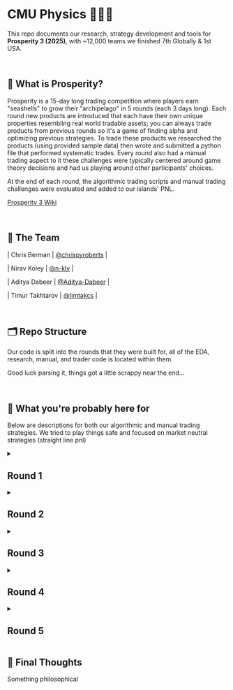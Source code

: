 
# CMU Physics 🐚🐚🐚 
This repo documents our research, strategy development and tools for **Prosperity 3 (2025)**, with ~12,000 teams we finished 7th Globally & 1st USA.

<br>

## 📜 What is Prosperity?

Prosperity is a 15-day long trading competition where players earn "seashells" to grow their "archipelago" in 5 rounds (each 3 days long). Each round new products are introduced that each have their own unique properties resembling real world tradable assets; you can always trade products from previous rounds so it's a game of finding alpha and optimizing previous strategies. To trade these products we researched the products (using provided sample data) then wrote and submitted a python file that performed systematic trades. Every round also had a manual trading aspect to it these challenges were typically centered around game theory decisions and had us playing around other participants' choices. 

At the end of each round, the algorithmic trading scripts and manual trading challenges were evaluated and added to our islands' PNL.

[Prosperity 3 Wiki](https://imc-prosperity.notion.site/Prosperity-3-Wiki-19ee8453a09380529731c4e6fb697ea4)

<br>

## 👥 The Team
| Chris Berman | [@chrispyroberts](https://github.com/chrispyroberts) |

| Nirav Koley | [@n-kly](https://github.com/n-kly) |

| Aditya Dabeer | [@Aditya-Dabeer](https://github.com/Aditya-Dabeer) |

| Timur Takhtarov | [@timtakcs](https://github.com/timtakcs) | 

<br>

## 🗂 Repo Structure
Our code is split into the rounds that they were built for, all of the EDA, research, manual, and trader code is located within them.

Good luck parsing it, things got a little scrappy near the end...

<br>

## 🧠 What you're probably here for

Below are descriptions for both our algorithmic and manual trading strategies. We tried to play things safe and focused on market neutral strategies (straight line pnl)
<details>
<summary><h2>Round 1</h2></summary>
  
<h3>Algo</h3>

Round 1 introduced 3 new products: Rainforest Resin, Kelp, and Squid Ink. All of these products were relatively distinct but traded like stocks would in the real world -- nothing fancy just an order book and market price.

Rainforest Resin was by far the easiest product to trade, and probably one of the most consistently profitable across the entire competition. The sample data revealed that the fair value hovered exactly around 10,000 seashells, with almost no drift and extremely low volatility (typically deviating by no more than ±4 seashells). Market taking was straightforward: any time there was a bid above 10,000 or an ask below 10,000, we would immediately execute against it. On top of that, the order book had relatively wide spreads, which opened up market making opportunities by posting liquidity just inside the standing bids and asks. One thing we noticed was that there were often bids and asks in the order book at exactly the fair value. We used these orders to our advantage by checking if taking them would reduce our overall position and better balancing our market making and taking position. This small addition boosted our PNL performance quite a bit as often we were fully long or fully short Resin due to the volume of orders.

Kelp was a little more complicated. It displayed some mild price drift and a small but noticeable amount of volatility, making it dangerous to blindly market take at a fixed value. We noticed that there was another market maker always present in the order book, and found that on submission to the website our PNL was calculated based on the mid price of this market participant. This told us that the fair value at any given moment was the mid-price of their market. We copied our market making stratey from resin using this mechanic as the fair value. Because Kelp had such low volatility, often only moving a total of 40 seashells over the course of 10,000 steps, we didn't incoporate any directional aspect as simply market making and taking made so much more.

Then came Squid Ink, which was basically trading meme-coins, with consistent 100 seashells swings in a single step and seemingly no clear pattern. The IMC parrot kept hinting that “there’s a pattern if you look closely,” but to be honest, we don't believe any real exploitable structure existed. We tested a variety of strategies, including rolling z-scores, volatility breakouts, and MACD signals, but none offered any consistent edge. Employing the same market making and taking strategy as Kelp and Resin proved useful, since we found the same mechanic present for squid ink as we did for Kelp, but the massive spikes in price that appeared randomly would either instantly double take away any PNL we had made for the day. We decided to take a gamble on this and see what would happen on the submission day. 

<h3>Manual</h3>

TODO: WRITE THIS

<h3>Results and Post-Round Analysis</h3>

First round results were kind of controversial, it was kind of obvious that the round 1 data on the website was actual price history for the first 1000 timestamps on day 1 (instead of 1000 time stamps from previous test days) so a bunch of people ended up hardcoding in their trades on the first 1000 timestamps. This combined with squid ink spiking in the opposite direction as our market making position, meant we actually lost seashells off squid ink and ended up in 771'st place. However, the round was re-run due to the hard-coding being considered cheating and we shot up to 9th place with a total PNL of 107,237 seashells (43,243 algo + 44,340 manual). We got incredibly lucky on the re-run because squid ink spiked in our favor rather than agaisnt it.  The top 3 teams seemed to have some how found something out, that meant they were ~100k seashells ahead of everyone else, but between us and 4th place was only a couple thousand seashells. 

After the round we decided it was too volatile to keep trading squid ink using our current strategy, and adapted it to do market making and taking but only with 10% of our total position allocated at any given moment. This reduced the total PNL made from market making and taking on squid ink by around 50%, but to make up for this, we added in a spike detection indicator, with the hypothesis that the moment price spikes, it will quickly mean-revert. This made our PNL across all days for squid-ink much more stable. For our spike detection algorithm, we used a small window rolling standard deviation on price difference, and when this standard deviation was larger than 20, we would fully enter into the opposite direction price just moved.

![](images/squid_ink.png)


---

</details>

<details>
<summary><h2>Round 2</h2></summary>
  
<h3>Algo</h3>
Round two introduced new products: CROISSANTS, JAMS, DJEMBES, PICNIC_BASKET1 and PICNIC_BASKET2. Specifically, PICNIC_BASKET1 is said to contain 6 CROISSANTS, 3 JAMS and 1 DJEMBE and PICNIC_BASKET2 contains 4 CROISSANTS and 2 JAMS. We quickly realized these products were similar to previous years. We visualized the difference in price between each basket and it's constituents and plotted it to look for any interesting behaviors. The basket premiums looked like they were mean-reverting, and so we used the hard-coded mean of the bottle data with a short rolling window for standard deviation to calculate rolling z-scores, and would enter into short positions on a basket and long the underlying when the z-score went above 20 and long positions on baskets and short the underlying when the z-score dropped below -20. By hedging our position, we could isolate the basket premium and directly trade it.

![](images/basket_premiums.png)

One key part of this round was position sizing. Position limits on the products would not allow us to go long both baskets at the same time while maintaining a perfect hedge. To make up for this, we decided to trade the difference between the premium in the baskets. Entering into fully hedge directional positions on the difference in premiums left us with a position size of 40 to trade basket 2, but we were limited by our remaining underlying position which only allowed us to fully hedge a position of 32 on basket 2. With our remaining position of 32, we traded the premium on basket 2 using the same exact strategy. This left us with a position size of 8 left on basket 2. Rather than let this position size go to waste not not utilize it, we noticed that there was a consistent spread of ~7 in the orderbook for basket 2, and ~10 for basket 1. We decided to market make using a maximum position size of 8 using this remaining position. While the unhedged market making basket position could potentially lose us some money, over backtests it consistently provided 5k extra seashells per day with minimal swings due to directional moves.

There were a few other things that we tried. Chris, who had done the trading challange the previous year and placed 15th, had a suspicion that round 5 was going to be extremely similar to the previous year. Last year, there were bots that would send trade orders on certain products at exactly the top and bottom of the day, so he hypothesized that somewhere in the orderbook on certain timestamps, there would be a signal indicating that the current price is the highest/lowest of the day. 

![](images/squid_ink_trades.png)

We found that for squid ink and croissants was clear that at the high and low of a given day, there was a trade present. This looked like a true signal, the problem was it also incldued many noisy and false signals. Unfortunately we discovered this very close to the end of the round, and didn't have time to write an algorithm that could effectively determine true signals from false ones, so we ended up not using this, and waiting until round 5 to confirm if this was a true signal or not.

<h3>Manual</h3>

BLAH BLAH BLAH

<h3>Results and Post-Round Analysis</h3>


Once again, these results were quite controversial. Some teams found out that the timestamp in which the bots would trade were exactly the same as the previous year. This meant that teams could predict when buy and sell orders would be filled, and they could take the entire bid/ask of an orderbook out and place their own orders below/above them and have them instnatly be filled, leading to millions in profit per round. This, in our opinion and many others, was unfair and not in the spirit of the challange. While only 2 teams found this (they had millions of seashells at this point), the admins once again decided to disallow this sort of hardcoding, and after reviewing the code of many in the top 25, asked teams who they believed were using this to their advantage to submit versions of their algorithms that did not have this hard coding behavior, ultimately causing them to drop many places on the leaderboard. As for us, we moved up into 7th place with 243,083 seashells, making 102,758 seashells from our algo and 33,087 from the manual.

</details>

<details>
<summary><h2>Round 3</h2></summary>


<h3>Algo</h3>

This round introduced 6 new products: Volcanic Rocks, and 5 different Volcanic Rock vouchers with strike prices of 9500, 9750, 10000, 10250, and 10500. These products very closely resembled european option contracts, and were set to expire in in 7 in-game trading days. Chris did the analysis for this round, and using the hint provided on the website to model the volatility smile by plotting the moneyness $m_t$ agaisnt the implied volatility $v_t$. Moneyness was calculated using the following formula $$m_t = log(K / S_t) / \sqrt(TTE)$$ where $K$ is the voucher strike price, $S_t$ is the price of the underlying at some time $t$, and $TTE$ being the time to expiration in years. 

![](images/volatility_smile.png)

Fitting a quadtratic to this we found parameters $a, b, c$ for the equation $v_t = a \cdot m_t^2 + b \cdot m_t + c$ allowing us to predict a 'fair' implied volatility for any a given $m_t$. After coding this up, we found the best way to take advantages of this was to code an agressive market maker using our fitted implied volatility. We also added in functionality to automatically hedge our positions after every timestamp, ensuring that we are only exposed to the implied volatility of a contract. Our backtesting PNL curve was a straight line on most days, indicating that we found a reasonable strategy that is direction-neutral. From our backtests, we were expecting to make ~80k from all voucher products and ~100k from other products.

A few other things we considered this round for algo: 

- Something we considered as part of our analysis was how much we are losing in our long voucher positions due to theta decay. Chris found that the theta decay of the vouchers had a maximum 800 annualized, meaning that holding a voucher for a year, assuming nothing about the underlying or voucher changes, that the value of the voucher would decrease by 800 seashells over the course of the year. So he estimated that the upper bound on how much we would lose due theta decay on a given day if we were fully long 200 of a given voucher was ~430 seashells. (800 seashells per year /  365 days per year * 1 day * 200 vouchers  = ~430 seashells per day per voucher we are fully long). This amount was negligible compared to the 80k we were making on backtests. 

- Since we could hold up to 400 volcanic rocks, and 200 of any voucher, this meant if we went long 2 different vouchers, in the worst case, we could only completely hedge up to 2 vouchers assuming each had a delta of 1. Since we thought that this could get very complicated very quickly, so decided to cap all vouchers at a position size of 80 so we could guarantee that no matter what we would always be fully hedged. 

<h3>Manual</h3>
BLAH BLAH BLAH

<br>

<h3>Results and Post-Round Analyysis</h3>
This round was absolutely brutal for us as we fell from 7th to 241st, making us all believe that a comeback was impossible. We only made 75,755 on algo and 53,430 on manual, while many of the top teams made >200k on algo. We knew either something was wrong or we had missed something.

- We first realized Jasper's visualizer, which we were using extensively, was having some issue where it would cause the algorithm on submission to use more than 100mb of memory, causing the instance to reboot. This meant all local variables that the algorithm was using to trade would be wiped and re-initialized. This was a problem for our rolling windows containing short-term price movements important for trade entries and hedges on basket and volcanic rock products, causing our trader to effectively buy and sell these products randomly. In future submissions, we decided to remove Jasper's visualizer on our final submission to avoid this issue rather than debug it. 

- Chris then realized we completely missed an extremely profitable trading strategy on volcanic vouchers. The issue was that our quadratic fit for implied volatility stopped being a good model on the submission day (who would have guessed that past data doesn't imply future data), and our model would either severely under or over estimate the actual IV. This meant our trader effectively would enter into a long / short position on IV for a voucher and stay in that position for the whole day. While the IV on the vouchers did spike, the amount of seashells this IV spike corresponded to was very little, so we pretty much made nothing from volcanic rocks by using our fitted model. In the figure below, Chris plotted the IV for bids and asks on different vouchers across time, along with a short rolling window of the mid IV. Using the mean of this rollowing window instead of our quadtratic fit as a model for the fair IV made our backtester PNL shoot up from 80k to 150k on every single day, including the day of submission.

- Chris then also ran some backtests to figure out how much our hedge cost us. Since trading volcanic rock had a spread of 1, every buy/sell effectively cost us 0.5 seashells. By counting the total trades we took while hedging out position, -Chris found that we paying over 40k in spread just to hedge our position. He then tried to make an upper-bound for how much we could lose due to being unhedged. At one point in the day, volcanic rocks moved by 100 in a single step, which assuming a delta of 1, would correspond to a maximum loss of 40k. We decided that because to us price movement appears random, in expectation this will net to 0 and that we would go unhedged on volcanic vouchers in future rounds. This boosted our backtester PNL on all volcanic rock products to 250 per day.

![](images/rocks.png)


</details>

<details>
<summary><h2>Round 4</h2></summary>
<br>

After the dissapointing algo results in round 3, we felt defeated and were honestly ready to give up. Breaking into the top 25, let alone the top 10, seemed impossible from this position. In Chris' opinion, this round was incredibly easy, as it was very similar to round 2 last year, and his trading algo last year landed him in 3rd place that round, so he was confident that re-implementing his strategy from last year would net good results. 
  
<h3>Algo</h3>
This round introduced a new product called Magnificent Macrons. Magnificent Macrons can be bought or sold on the local island and then converted on the Pristine Island (thinking buying BTC from one crypto exchange then selling it on another, same exact concept). However, when converting your position, you pay fees, which include a transport cost, an export tariff, which is paid if you convert a long position (think exporting from main island) or an import tariff (think importing to main island). In addition to this, you pay a storage fee of 0.1 seashells per timestamp per Macron you hold, heavily encouraging you to never hold long positions. While the price movements of Macron are strongly correlated with sugarPrice and sunlightIndex, we decided to completely ignore this, as simply arbitraging across islands was far more profitable than predicting the movements Macron's using some model. 

- Because import tariffs were negative, we were paid to sell on the local island and convert on the Pristine island. To calculate the price needed to sell a Macron for to break even after converting, we used the following formula: sell_local_break_even_price = conversion_ask + import_tariff + transport_fee.

- We also noticed that there was a bot agressively taking orders on our local island around the mid price of the Pristine island. We used this to our advantage by placing sell orders near this mid price if it was above our break even price, and immediately converting them after they were filled. We would pocket the difference between how much we sold it for and our break even price, multiplied by 10 because we could convert 10 at a time.

- In backtests, Chris estimated a potential profit of up to 100k on Macrons over the course of the day depending on how negative import tariffs were. We were happy with this so submitted and went to bed. 

BLAH BLAH BLAH
<h3>Manual</h3>

BLAH BLAH BLAH

<br>

<h3>Results and Post-Round Analysis</h3>

![](images/round_4_res.png)

We woke up to a very pleasant suprise. We were back in 8th! Out of all teams this round, we had the highest PNL, making a whopping 447,251 from our algo and manual! We realized that had we not messed up round 3, we would be in second, and we also realized we had a better algo than #1, making 20k on them while having a very straight PNL curve. We also found that in backtests on the submission for round 3, our algo PNL was slightly better than #1, pretty much confirming that we had the same strategies but potentially slightly better. We had a real stop of making the top 2, or maybe even top 1, and were incredibly motivated.

After our emotions settled, Chris ran some backtests on Macron arbing and confirmed that around 100k of our PNL came from Macrons. He also found out that out of the 10,000 steps in the submission, we only traded 56,000 macrons. Because we only sent orders in sizes of 10, we estiamted that we were only trading about half the time. Because the import tariffs were very negative, we were making ~3 seashells per Macron we arbed, and so by not trading on 4,400 timesteps, we effectively left 44,000 macrons on the table, which would been an upper bound on the PNL we didn't capture was 132k. Chris reasoned that sometimes the aggressive buyer of Macrons would sometimes not be there, and so we would want to have a small stockpile of Macrons that we are always short for timesteps where we don't get to sell. By simply ensuring that we always sold up to 30 instead 10, we traded 95,000 macrons. This however would lead to a net short position the entire day, which we estiamted could potentially cost us 30 * 400 = 12,000, with the 400 coming from the largest price movement we observed in the data. We decided this risk was worth taking, given that we were almost doubling the amount of Macrons we were arbing. 

---

</details>

<details>
<summary><h2>Round 5</h2></summary>

![](images/Hr_Tnb.gif)

<br>
  
<h3>Algo</h3>

BLAH BLAH BLAH
<h3>Manual</h3>

BLAH BLAH BLAH

<br>

Results

---

</details>

## 🏁 Final Thoughts
Something philosophical
